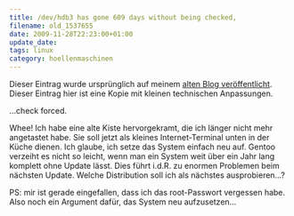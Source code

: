 ```yaml
---
title: /dev/hdb3 has gone 609 days without being checked,
filename: old_1537655
date: 2009-11-28T22:23:00+01:00
update_date:
tags: linux
category: hoellenmaschinen
---
```

Dieser Eintrag wurde ursprünglich auf meinem [alten Blog veröffentlicht](https://stu.blogger.de/stories/1537655/). Dieser Eintrag hier ist eine Kopie mit kleinen technischen Anpassungen.

…check forced.

Whee! Ich habe eine alte Kiste hervorgekramt, die ich länger nicht mehr angetastet habe. Sie soll jetzt als kleines Internet-Terminal unten in der Küche dienen. Ich glaube, ich setze das System einfach neu auf. Gentoo verzeiht es nicht so leicht, wenn man ein System weit über ein Jahr lang komplett ohne Update lässt. Dies führt i.d.R. zu enormen Problemen beim nächsten Update. Welche Distribution soll ich als nächstes ausprobieren…?

PS: mir ist gerade eingefallen, dass ich das root-Passwort vergessen habe. Also noch ein Argument dafür, das System neu aufzusetzen…

